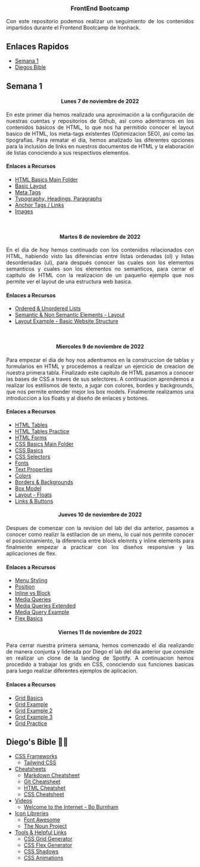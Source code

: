 <h3 align="center"> FrontEnd Bootcamp </h3>

<p align="justify"> Con este repositorio podemos realizar un seguimiento de los contenidos impartidos durante el Frontend Bootcamp de Ironhack.</p>

## Enlaces Rapidos

- [Semana 1](#semana-1)
- [Diegos Bible](#diegos-bible-🙏🎶)

## Semana 1

<h4 align="center">Lunes 7 de noviembre de 2022</h4>

<p align="justify"> En este primer día hemos realizado una aproximación a la configuración de nuestras cuentas y repositorios de Github, así como adentrarnos en los contenidos básicos de HTML, lo que nos ha permitido conocer el layout basico de HTML, los meta-tags existentes (Optimizacion SEO), asi como las tipografias.
Para rematar el dia, hemos analizado las diferentes opciones para la inclusión de links en nuestros documentos de HTML y la elaboración de listas conociendo a sus respectivos elementos.</p>

<h4>Enlaces a Recursos</h4>

- [HTML Basics Main Folder](https://github.com/kaisercode13/Ironhack-Notes/tree/main/section-02-css)
- [Basic Layout](https://github.com/kaisercode13/Ironhack-Notes/blob/main/section-01-html/01-basic-layout.html)
- [Meta Tags](https://github.com/kaisercode13/Ironhack-Notes/blob/main/section-01-html/02-meta-tags.html)
- [Typography, Headings, Paragraphs](https://github.com/kaisercode13/Ironhack-Notes/blob/main/section-01-html/03-typogrphy.html)
- [Anchor Tags / Links](https://github.com/kaisercode13/Ironhack-Notes/blob/main/section-01-html/04-links.html)
- [Images](https://github.com/kaisercode13/Ironhack-Notes/blob/main/section-01-html/05-images.html)

<br />

<h4 align="center">Martes 8 de noviembre de 2022</h4>

<p align="justify">En el dia de hoy hemos continuado con los contenidos relacionados con HTML, habiendo visto las diferencias entre listas ordenadas (ol) y listas desordenadas (ul), para después conocer las cuales son los elementos semanticos y cuales son los elementos no semanticos, para cerrar el capitulo de HTML con la realizacion de un paqueño ejemplo que nos permite ver el layout de una estructura web basica.</p>

<h4>Enlaces a Recursos</h4>

- [Ordered & Unordered Lists](https://github.com/kaisercode13/Ironhack-Notes/blob/main/section-01-html/06-lists.html)
- [Semantic & Non Semantic Elements - Layout](https://github.com/kaisercode13/Ironhack-Notes/blob/main/section-01-html/07-layout.html)
- [Layout Example - Basic Website Structure](https://github.com/kaisercode13/Ironhack-Notes/blob/main/section-01-html/08-layout-sample.html)

<br />

<h4 align="center">Miercoles 9 de noviembre de 2022</h4>

<p align="justify">Para empezar el dia de hoy nos adentramos en la construccion de tablas y formularios en HTML y procedemos a realizar un ejercicio de creacion de nuestra primera tabla. Finalizado este capitulo de HTML pasamos a conocer las bases de CSS a traves de sus selectores. A continuacion aprendemos a realizar los estilismos de texto, a jugar con colores, bordes y backgrounds, que nos permite entender mejor los box models. Finalmente realizamos una introduccion a los floats y al diseño de enlaces y botones. </p>

<h4>Enlaces a Recursos</h4>

- [HTML Tables](https://github.com/kaisercode13/Ironhack-Notes/blob/main/section-01-html/09-tables.html)
- [HTML Tables Practice](https://github.com/kaisercode13/Ironhack-Notes/blob/main/section-01-html/09-1-table-exercise.html)
- [HTML Forms](https://github.com/kaisercode13/Ironhack-Notes/blob/main/section-01-html/14-forms.html)
- [CSS Basics Main Folder](https://github.com/kaisercode13/Ironhack-Notes/tree/main/section-02-css)
- [CSS Basics](https://github.com/kaisercode13/Ironhack-Notes/blob/main/section-02-css/01-css-basics.html)
- [CSS Selectors](https://github.com/kaisercode13/Ironhack-Notes/blob/main/section-02-css/02-selectors.html)
- [Fonts](https://github.com/kaisercode13/Ironhack-Notes/blob/main/section-02-css/03-fonts.html)
- [Text Properties](https://github.com/kaisercode13/Ironhack-Notes/blob/main/section-02-css/04-text-properties.html)
- [Colors](https://github.com/kaisercode13/Ironhack-Notes/blob/main/section-02-css/05-colors.html)
- [Borders & Backgrounds](https://github.com/kaisercode13/Ironhack-Notes/blob/main/section-02-css/06-border-backgrounds.html)
- [Box Model](https://github.com/kaisercode13/Ironhack-Notes/blob/main/section-02-css/07-box-model.html)
- [Layout - Floats](https://github.com/kaisercode13/Ironhack-Notes/blob/main/section-02-css/08-float-align.html)
- [Links & Buttons](https://github.com/kaisercode13/Ironhack-Notes/blob/main/section-02-css/09-links-buttons.html)

<h4 align="center">Jueves 10 de noviembre de 2022</h4>

<p align="justify">Despues de comenzar con la revision del lab del dia anterior, pasamos a conocer como realizr la estilacion de un menu, lo cual nos permite conocer el posicionamiento, la diferencia entre block elemnts y inline elements para finalmente empezar a practicar con los diseños responsive y las aplicaciones de flex. </p>

<h4>Enlaces a Recursos</h4>

- [Menu Styling](https://github.com/kaisercode13/Ironhack-Notes/blob/main/section-02-css/10-menu-styling.html)
- [Position](https://github.com/kaisercode13/Ironhack-Notes/blob/main/section-02-css/11-position.html)
- [Inline vs Block](https://github.com/kaisercode13/Ironhack-Notes/blob/main/section-02-css/12-inline-vs-block.html)
- [Media Queries](https://github.com/kaisercode13/Ironhack-Notes/blob/main/section-02-css/13-media-queries.html)
- [Media Queries Extended](https://github.com/kaisercode13/Ironhack-Notes/blob/main/section-02-css/14-media-queries-extended.html)
- [Media Query Example](https://github.com/kaisercode13/Ironhack-Notes/blob/main/section-02-css/15-media-query-example.html)
- [Flex Basics](https://github.com/kaisercode13/Ironhack-Notes/blob/main/section-02-css/16-flex-basics.html)

<h4 align="center">Viernes 11 de noviembre de 2022</h4>

<p align="justify">Para cerrar nuestra primera semana, hemos comenzado el dia realizando de manera conjunta y liderada por Diego el lab del dia anterior que consiste en realizar un clone de la landing de Spotify. A continuacion hemos procedido a trabajar los grids en CSS, conociendo sus funciones basicas para luego realizar diferentes ejemplos de aplicacion.</p>

<h4>Enlaces a Recursos</h4>

- [Grid Basics](https://github.com/kaisercode13/Ironhack-Notes/blob/main/section-02-css/17-grid-basics.html)
- [Grid Example](https://github.com/kaisercode13/Ironhack-Notes/blob/main/section-02-css/17-grids-ex.html)
- [Grid Example 2](https://github.com/kaisercode13/Ironhack-Notes/blob/main/section-02-css/18-grid-basics-example.html)
- [Grid Example 3](https://github.com/kaisercode13/Ironhack-Notes/blob/main/section-02-css/18-grid-basics-example-2.html)
- [Grid Practice](https://github.com/kaisercode13/Ironhack-Notes/blob/main/section-02-css/18-grid-basics-practice.html)

## Diego's Bible 🙏🎶

- [CSS Frameworks](#)
  - [Tailwind CSS](https://tailwindcss.com/)
- [Cheatsheets](#)
  - [Markdown Cheatsheet](https://www.markdownguide.org/cheat-sheet/)
  - [Git Cheatsheet](https://education.github.com/git-cheat-sheet-education.pdf)
  - [HTML Cheatshet](https://devhints.io/html)
  - [CSS Cheatsheet](https://devhints.io/css)
- [Videos](#)
  - [Welcome to the Internet - Bo Burnham](https://www.youtube.com/watch?v=k1BneeJTDcU)
- [Icon Libreries](#)
  - [Font Awesome](https://fontawesome.com/)
  - [The Noun Project](https://thenounproject.com/)
- [Tools & Helpful Links](#)
  - [CSS Grid Generator](https://cssgrid-generator.netlify.app/)
  - [CSS Flex Generator](https://flexbox.help/)
  - [CSS Shadows](https://htmlcssfreebies.com/css-box-shadow-examples/)
  - [CSS Animations](https://animista.net/)
